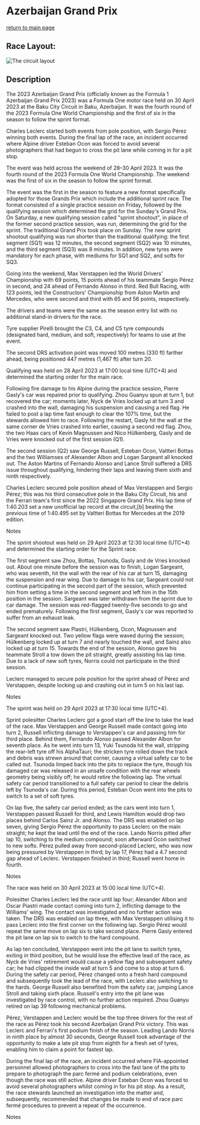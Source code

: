 # Azerbaijan Grand Prix

[return to main page](./index.md)

## Race Layout: 

 ![The circuit layout](https://upload.wikimedia.org/wikipedia/commons/thumb/f/f1/Baku_Formula_One_circuit_map.svg/220px-Baku_Formula_One_circuit_map.svg.png)

## Description

 

The 2023 Azerbaijan Grand Prix (officially known as the Formula 1 Azerbaijan Grand Prix 2023) was a Formula One motor race held on 30 April 2023 at the Baku City Circuit in Baku, Azerbaijan. It was the fourth round of the 2023 Formula One World Championship and the first of six in the season to follow the sprint format. 

Charles Leclerc started both events from pole position, with Sergio Pérez winning both events. During the final lap of the race, an incident occurred where Alpine driver Esteban Ocon was forced to avoid several photographers that had begun to cross the pit lane while coming in for a pit stop. 

The event was held across the weekend of 28–30 April 2023. It was the fourth round of the 2023 Formula One World Championship. The weekend was the first of six in the season to follow the sprint format. 

The event was the first in the season to feature a new format specifically adopted for those Grands Prix which include the additional sprint race. The format consisted of a single practice session on Friday, followed by the qualifying session which determined the grid for the Sunday's Grand Prix. On Saturday, a new qualifying session called "sprint shootout", in place of the former second practice session, was run, determining the grid for the sprint. The traditional Grand Prix took place on Sunday. The new sprint shootout qualifying was run shorter than the traditional qualifying: the first segment (SQ1) was 12 minutes, the second segment (SQ2) was 10 minutes, and the third segment (SQ3) was 8 minutes. In addition, new tyres were mandatory for each phase, with mediums for SQ1 and SQ2, and softs for SQ3. 

Going into the weekend, Max Verstappen led the World Drivers' Championship with 69 points, 15 points ahead of his teammate Sergio Pérez in second, and 24 ahead of Fernando Alonso in third. Red Bull Racing, with 123 points, led the Constructors' Championship from Aston Martin and Mercedes, who were second and third with 65 and 56 points, respectively. 

The drivers and teams were the same as the season entry list with no additional stand-in drivers for the race. 

Tyre supplier Pirelli brought the C3, C4, and C5 tyre compounds (designated hard, medium, and soft, respectively) for teams to use at the event. 

The second DRS activation point was moved 100 metres (330 ft) farther ahead, being positioned 447 metres (1,467 ft) after turn 20. 

Qualifying was held on 28 April 2023 at 17:00 local time (UTC+4) and determined the starting order for the main race. 

Following fire damage to his Alpine during the practice session, Pierre Gasly's car was repaired prior to qualifying. Zhou Guanyu spun at turn 1, but recovered the car; moments later, Nyck de Vries locked up at turn 3 and crashed into the wall, damaging his suspension and causing a red flag. He failed to post a lap time fast enough to clear the 107% time, but the stewards allowed him to race. Following the restart, Gasly hit the wall at the same corner de Vries crashed into earlier, causing a second red flag. Zhou, the two Haas cars of Kevin Magnussen and Nico Hülkenberg, Gasly and de Vries were knocked out of the first session (Q1). 

The second session (Q2) saw George Russell, Esteban Ocon, Valtteri Bottas and the two Williamses of Alexander Albon and Logan Sargeant all knocked out. The Aston Martins of Fernando Alonso and Lance Stroll suffered a DRS issue throughout qualifying, hindering their laps and leaving them sixth and ninth respectively. 

Charles Leclerc secured pole position ahead of Max Verstappen and Sergio Pérez; this was his third consecutive pole in the Baku City Circuit, his and the Ferrari team's first since the 2022 Singapore Grand Prix. His lap time of 1:40.203 set a new unofficial lap record at the circuit,[b] beating the previous time of 1:40.495 set by Valtteri Bottas for Mercedes at the 2019 edition. 

Notes 

The sprint shootout was held on 29 April 2023 at 12:30 local time (UTC+4) and determined the starting order for the Sprint race. 

The first segment saw Zhou, Bottas, Tsunoda, Gasly and de Vries knocked out. About one minute before the session was to finish, Logan Sargeant, who was seventh, hit the wall with the rear of his car at turn 15, damaging the suspension and rear wing. Due to damage to his car, Sargeant could not continue participating in the second part of the session, which prevented him from setting a time in the second segment and left him in the 15th position in the session. Sargeant was later withdrawn from the sprint due to car damage. The session was red-flagged twenty-five seconds to go and ended prematurely. Following the first segment, Gasly's car was reported to suffer from an exhaust leak. 

The second segment saw Piastri, Hülkenberg, Ocon, Magnussen and Sargeant knocked out. Two yellow flags were waved during the session; Hülkenberg locked up at turn 7 and nearly touched the wall, and Sainz also locked up at turn 15. Towards the end of the session, Alonso gave his teammate Stroll a tow down the pit straight, greatly assisting his lap time. Due to a lack of new soft tyres, Norris could not participate in the third session. 

Leclerc managed to secure pole position for the sprint ahead of Pérez and Verstappen, despite locking up and crashing out in turn 5 on his last lap. 

Notes 

The sprint was held on 29 April 2023 at 17:30 local time (UTC+4). 

Sprint polesitter Charles Leclerc got a good start off the line to take the lead of the race. Max Verstappen and George Russell made contact going into turn 2, Russell inflicting damage to Verstappen's car and passing him for third place. Behind them, Fernando Alonso passed Alexander Albon for seventh place. As he went into turn 13, Yuki Tsunoda hit the wall, stripping the rear-left tyre off his AlphaTauri; the stricken tyre rolled down the track and debris was strewn around that corner, causing a virtual safety car to be called out. Tsunoda limped back into the pits to replace the tyre, though his damaged car was released in an unsafe condition with the rear wheels geometry being visibly off; he would retire the following lap. The virtual safety car period transitioned to a full safety car period to clear the debris left by Tsunoda's car. During this period, Esteban Ocon went into the pits to switch to a set of soft tyres. 

On lap five, the safety car period ended; as the cars went into turn 1, Verstappen passed Russell for third, and Lewis Hamilton would drop two places behind Carlos Sainz Jr. and Alonso. The DRS was enabled on lap seven, giving Sergio Pérez the opportunity to pass Leclerc on the main straight; he kept the lead until the end of the race. Lando Norris pitted after lap 10, switching to the medium compound; soon afterward Ocon switched to new softs. Pérez pulled away from second-placed Leclerc, who was now being pressured by Verstappen in third; by lap 17, Pérez had a 4.7 second gap ahead of Leclerc. Verstappen finished in third; Russell went home in fourth. 

Notes 

The race was held on 30 April 2023 at 15:00 local time (UTC+4). 

Polesitter Charles Leclerc led the race until lap four; Alexander Albon and Oscar Piastri made contact coming into turn 2, inflicting damage to the Williams' wing. The contact was investigated and no further action was taken. The DRS was enabled on lap three, with Max Verstappen utilising it to pass Leclerc into the first corner on the following lap. Sergio Pérez would repeat the same move on lap six to take second place. Pierre Gasly entered the pit lane on lap six to switch to the hard compound. 

As lap ten concluded, Verstappen went into the pit lane to switch tyres, exiting in third position, but he would lose the effective lead of the race, as Nyck de Vries' retirement would cause a yellow flag and subsequent safety car; he had clipped the inside wall at turn 5 and come to a stop at turn 6. During the safety car period, Pérez changed onto a fresh hard compound and subsequently took the lead of the race, with Leclerc also switching to the hards. George Russell also benefited from the safety car, jumping Lance Stroll and taking sixth place. Russell's entry into the pit lane was investigated by race control, with no further action required. Zhou Guanyu retired on lap 39 following mechanical problems. 

Pérez, Verstappen and Leclerc would be the top three drivers for the rest of the race as Pérez took his second Azerbaijan Grand Prix victory. This was Leclerc and Ferrari's first podium finish of the season. Leading Lando Norris in ninth place by almost 30 seconds, George Russell took advantage of the opportunity to make a late pit stop from eighth for a fresh set of tyres, enabling him to claim a point for fastest lap. 

During the final lap of the race, an incident occurred where FIA-appointed personnel allowed photographers to cross into the fast lane of the pits to prepare to photograph the parc fermé and podium celebrations, even though the race was still active. Alpine driver Esteban Ocon was forced to avoid several photographers whilst coming in for his pit stop. As a result, the race stewards launched an investigation into the matter and, subsequently, recommended that changes be made to end of race parc fermé procedures to prevent a repeat of the occurrence. 

Notes 

 

